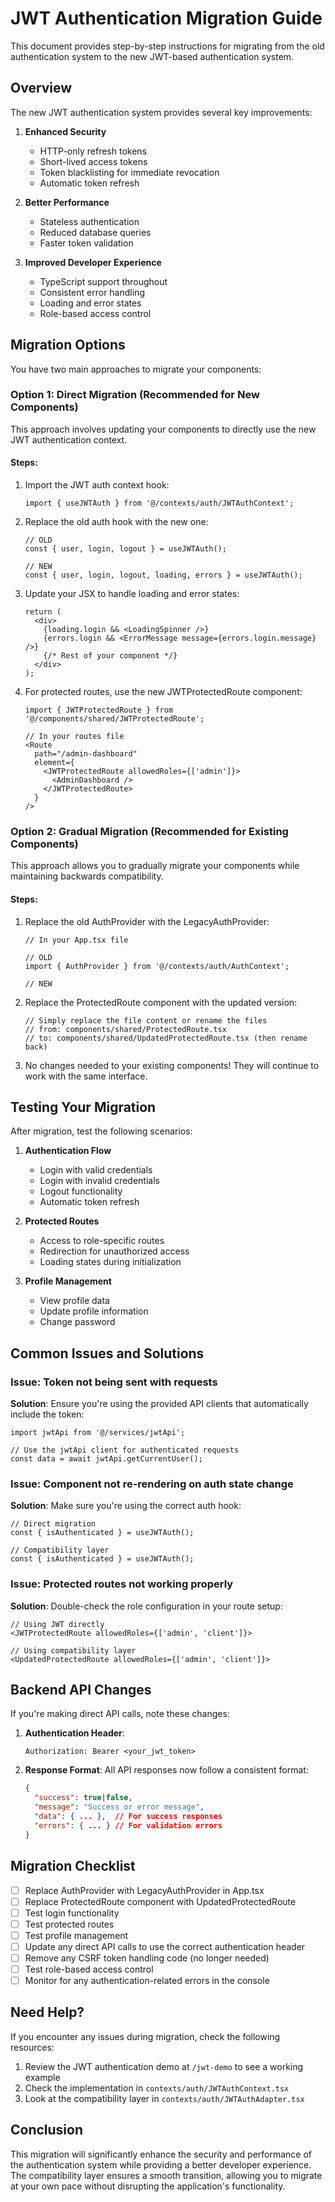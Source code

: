 # JWT Authentication Migration Guide

This document provides step-by-step instructions for migrating from the old authentication system to the new JWT-based authentication system.

## Overview

The new JWT authentication system provides several key improvements:

1. **Enhanced Security**
   - HTTP-only refresh tokens
   - Short-lived access tokens
   - Token blacklisting for immediate revocation
   - Automatic token refresh

2. **Better Performance**
   - Stateless authentication
   - Reduced database queries
   - Faster token validation

3. **Improved Developer Experience**
   - TypeScript support throughout
   - Consistent error handling
   - Loading and error states
   - Role-based access control

## Migration Options

You have two main approaches to migrate your components:

### Option 1: Direct Migration (Recommended for New Components)

This approach involves updating your components to directly use the new JWT authentication context.

#### Steps:

1. Import the JWT auth context hook:
   ```tsx
   import { useJWTAuth } from '@/contexts/auth/JWTAuthContext';
   ```

2. Replace the old auth hook with the new one:
   ```tsx
   // OLD
   const { user, login, logout } = useJWTAuth();
   
   // NEW
   const { user, login, logout, loading, errors } = useJWTAuth();
   ```

3. Update your JSX to handle loading and error states:
   ```tsx
   return (
     <div>
       {loading.login && <LoadingSpinner />}
       {errors.login && <ErrorMessage message={errors.login.message} />}
       {/* Rest of your component */}
     </div>
   );
   ```

4. For protected routes, use the new JWTProtectedRoute component:
   ```tsx
   import { JWTProtectedRoute } from '@/components/shared/JWTProtectedRoute';
   
   // In your routes file
   <Route 
     path="/admin-dashboard" 
     element={
       <JWTProtectedRoute allowedRoles={['admin']}>
         <AdminDashboard />
       </JWTProtectedRoute>
     } 
   />
   ```

### Option 2: Gradual Migration (Recommended for Existing Components)

This approach allows you to gradually migrate your components while maintaining backwards compatibility.

#### Steps:

1. Replace the old AuthProvider with the LegacyAuthProvider:
   ```tsx
   // In your App.tsx file
   
   // OLD
   import { AuthProvider } from '@/contexts/auth/AuthContext';
   
   // NEW
      ```

2. Replace the ProtectedRoute component with the updated version:
   ```tsx
   // Simply replace the file content or rename the files
   // from: components/shared/ProtectedRoute.tsx
   // to: components/shared/UpdatedProtectedRoute.tsx (then rename back)
   ```

3. No changes needed to your existing components! They will continue to work with the same interface.

## Testing Your Migration

After migration, test the following scenarios:

1. **Authentication Flow**
   - Login with valid credentials
   - Login with invalid credentials
   - Logout functionality
   - Automatic token refresh

2. **Protected Routes**
   - Access to role-specific routes
   - Redirection for unauthorized access
   - Loading states during initialization

3. **Profile Management**
   - View profile data
   - Update profile information
   - Change password

## Common Issues and Solutions

### Issue: Token not being sent with requests

**Solution**: 
Ensure you're using the provided API clients that automatically include the token:
```tsx
import jwtApi from '@/services/jwtApi';

// Use the jwtApi client for authenticated requests
const data = await jwtApi.getCurrentUser();
```

### Issue: Component not re-rendering on auth state change

**Solution**:
Make sure you're using the correct auth hook:
```tsx
// Direct migration
const { isAuthenticated } = useJWTAuth();

// Compatibility layer
const { isAuthenticated } = useJWTAuth();
```

### Issue: Protected routes not working properly

**Solution**:
Double-check the role configuration in your route setup:
```tsx
// Using JWT directly
<JWTProtectedRoute allowedRoles={['admin', 'client']}>

// Using compatibility layer
<UpdatedProtectedRoute allowedRoles={['admin', 'client']}>
```

## Backend API Changes

If you're making direct API calls, note these changes:

1. **Authentication Header**:
   ```
   Authorization: Bearer <your_jwt_token>
   ```

2. **Response Format**:
   All API responses now follow a consistent format:
   ```json
   {
     "success": true|false,
     "message": "Success or error message",
     "data": { ... },  // For success responses
     "errors": { ... } // For validation errors
   }
   ```

## Migration Checklist

- [ ] Replace AuthProvider with LegacyAuthProvider in App.tsx
- [ ] Replace ProtectedRoute component with UpdatedProtectedRoute
- [ ] Test login functionality
- [ ] Test protected routes
- [ ] Test profile management
- [ ] Update any direct API calls to use the correct authentication header
- [ ] Remove any CSRF token handling code (no longer needed)
- [ ] Test role-based access control
- [ ] Monitor for any authentication-related errors in the console

## Need Help?

If you encounter any issues during migration, check the following resources:

1. Review the JWT authentication demo at `/jwt-demo` to see a working example
2. Check the implementation in `contexts/auth/JWTAuthContext.tsx`
3. Look at the compatibility layer in `contexts/auth/JWTAuthAdapter.tsx`

## Conclusion

This migration will significantly enhance the security and performance of the authentication system while providing a better developer experience. The compatibility layer ensures a smooth transition, allowing you to migrate at your own pace without disrupting the application's functionality. 